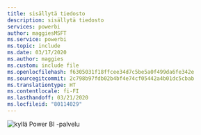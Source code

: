 ```yaml
---
title: sisällytä tiedosto
description: sisällytä tiedosto
services: powerbi
author: maggiesMSFT
ms.service: powerbi
ms.topic: include
ms.date: 03/17/2020
ms.author: maggies
ms.custom: include file
ms.openlocfilehash: f6305031f18ffcee34d7c5be5a0f499da6fe342e
ms.sourcegitcommit: 2c798b97fdb02b4bf4e74cf05442a4b01dc5cbab
ms.translationtype: HT
ms.contentlocale: fi-FI
ms.lasthandoff: 03/21/2020
ms.locfileid: "80114029"
---
```

![kyllä](media/yes.png) Power BI -palvelu